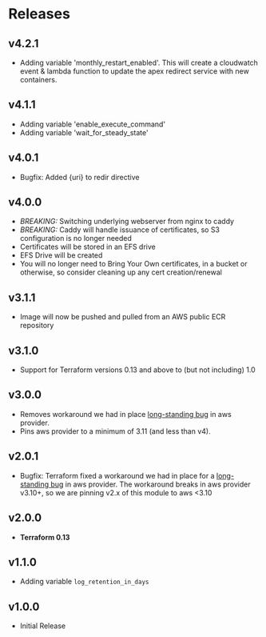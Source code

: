 # Releases

## v4.2.1

- Adding variable 'monthly_restart_enabled'. This will create a cloudwatch event & lambda function to update the apex redirect service with new containers.

## v4.1.1

- Adding variable 'enable_execute_command'
- Adding variable 'wait_for_steady_state'

## v4.0.1

- Bugfix: Added {uri} to redir directive

## v4.0.0

- *BREAKING:* Switching underlying webserver from nginx to caddy
- *BREAKING:* Caddy will handle issuance of certificates, so S3 configuration is no longer needed
- Certificates will be stored in an EFS drive
- EFS Drive will be created
- You will no longer need to Bring Your Own certificates, in a bucket or otherwise, so consider cleaning up any cert creation/renewal

## v3.1.1

- Image will now be pushed and pulled from an AWS public ECR repository

## v3.1.0

- Support for Terraform versions 0.13 and above to (but not including) 1.0

## v3.0.0

- Removes workaround we had in place [long-standing bug](https://github.com/terraform-providers/terraform-provider-aws/issues/10494) in aws provider.
- Pins aws provider to a minimum of 3.11 (and less than v4).

## v2.0.1

- Bugfix: Terraform fixed a workaround we had in place for a [long-standing bug](https://github.com/terraform-providers/terraform-provider-aws/issues/10494) in aws provider.
  The workaround breaks in aws provider v3.10+, so we are pinning v2.x of this module to aws <3.10

## v2.0.0

- **Terraform 0.13**

## v1.1.0

- Adding variable `log_retention_in_days`

## v1.0.0

- Initial Release
